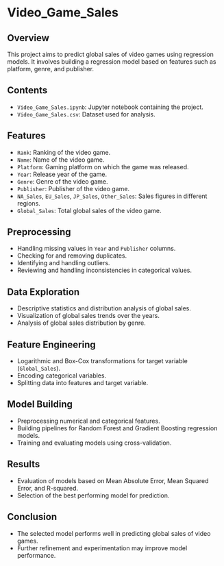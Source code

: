 # Video_Game_Sales

## Overview
This project aims to predict global sales of video games using regression models. It involves building a regression model based on features such as platform, genre, and publisher.

## Contents
- `Video_Game_Sales.ipynb`: Jupyter notebook containing the project.
- `Video_Game_Sales.csv`: Dataset used for analysis.

## Features
- `Rank`: Ranking of the video game.
- `Name`: Name of the video game.
- `Platform`: Gaming platform on which the game was released.
- `Year`: Release year of the game.
- `Genre`: Genre of the video game.
- `Publisher`: Publisher of the video game.
- `NA_Sales`, `EU_Sales`, `JP_Sales`, `Other_Sales`: Sales figures in different regions.
- `Global_Sales`: Total global sales of the video game.

## Preprocessing
- Handling missing values in `Year` and `Publisher` columns.
- Checking for and removing duplicates.
- Identifying and handling outliers.
- Reviewing and handling inconsistencies in categorical values.

## Data Exploration
- Descriptive statistics and distribution analysis of global sales.
- Visualization of global sales trends over the years.
- Analysis of global sales distribution by genre.

## Feature Engineering
- Logarithmic and Box-Cox transformations for target variable (`Global_Sales`).
- Encoding categorical variables.
- Splitting data into features and target variable.

## Model Building
- Preprocessing numerical and categorical features.
- Building pipelines for Random Forest and Gradient Boosting regression models.
- Training and evaluating models using cross-validation.

## Results
- Evaluation of models based on Mean Absolute Error, Mean Squared Error, and R-squared.
- Selection of the best performing model for prediction.

## Conclusion
- The selected model performs well in predicting global sales of video games.
- Further refinement and experimentation may improve model performance.
